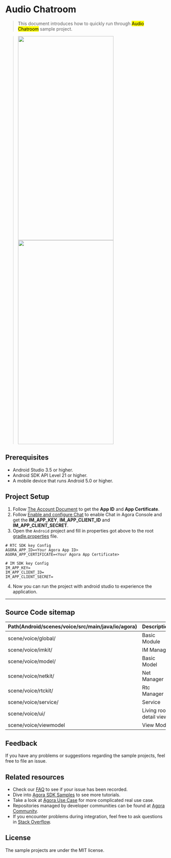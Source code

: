 # Audio Chatroom

> This document introduces how to quickly run through <mark>Audio Chatroom</mark> sample project.

>  <img src="https://download.agora.io/demo/release/VoiceChatShot01.png" width="300" height="640" /><img src="https://download.agora.io/demo/release/VoiceChatShot02.png" width="300" height="640" />
  
## Prerequisites

- Android Studio 3.5 or higher.
- Android SDK API Level 21 or higher.
- A mobile device that runs Android 5.0 or higher.

## Project Setup

1. Follow [The Account Document](https://docs.agora.io/en/video-calling/reference/manage-agora-account) to get the **App ID** and **App Certificate**.
2. Follow [Enable and configure Chat](https://docs.agora.io/en/agora-chat/get-started/enable?platform=android) to enable Chat in Agora Console and get the **IM_APP_KEY**, **IM_APP_CLIENT_ID** and **IM_APP_CLIENT_SECRET**.
3. Open the `Android` project and fill in properties got above to the root [gradle.properties](../gradle.properties) file.

``` 
# RTC SDK key Config
AGORA_APP_ID=<Your Agora App ID>
AGORA_APP_CERTIFICATE=<Your Agora App Certificate>
  
# IM SDK key Config
IM_APP_KEY=
IM_APP_CLIENT_ID=
IM_APP_CLIENT_SECRET=
```

4. Now you can run the project with android studio to experience the application.
---

## Source Code sitemap

| Path(Android/scenes/voice/src/main/java/io/agora)| Description                                                                          |
|--------------------------------------------------|--------------------------------------------------------------------------------------|
| scene/voice/global/                              | Basic Module                                                    |
| scene/voice/imkit/                               | IM Manager                                                      |
| scene/voice/model/                               | Basic Model                                     |
| scene/voice/netkit/                              | Net Manager                                                               |
| scene/voice/rtckit/                              | Rtc Manager                                                                 |
| scene/voice/service/                             | Service                                                 |
| scene/voice/ui/                                  | Living room detail view.                                                             |
| scene/voice/viewmodel                            | View Model                                                             |

## Feedback

If you have any problems or suggestions regarding the sample projects, feel free to file an issue.

## Related resources

- Check our [FAQ](https://docs.agora.io/en/faq) to see if your issue has been recorded.
- Dive into [Agora SDK Samples](https://github.com/AgoraIO) to see more tutorials.
- Take a look at [Agora Use Case](https://github.com/AgoraIO-usecase) for more complicated real use case.
- Repositories managed by developer communities can be found at [Agora Community](https://github.com/AgoraIO-Community).
- If you encounter problems during integration, feel free to ask questions in [Stack Overflow](https://stackoverflow.com/questions/tagged/agora.io).

## License

The sample projects are under the MIT license.


